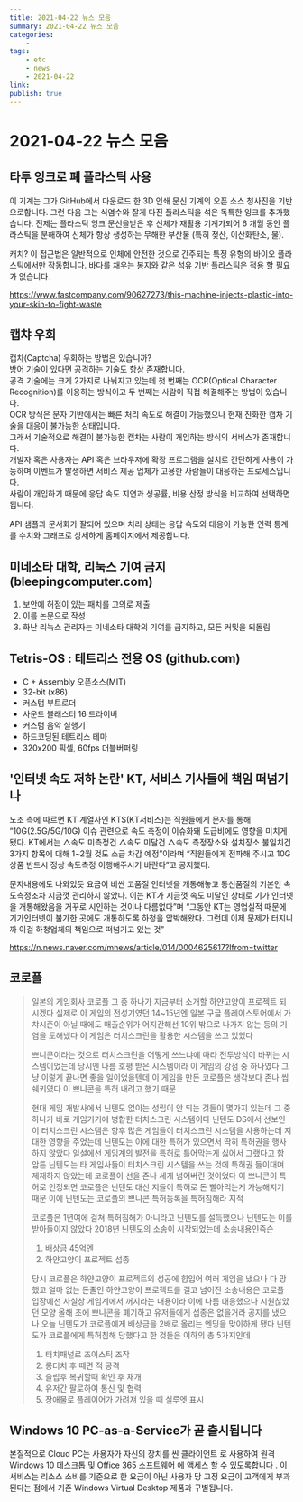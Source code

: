 ```yaml
---
title: 2021-04-22 뉴스 모음
summary: 2021-04-22 뉴스 모음
categories:
    - 
tags:
    - etc
    - news
    - 2021-04-22
link: 
publish: true
---
```


# 2021-04-22 뉴스 모음

## 타투 잉크로 폐 플라스틱 사용

이 기계는 그가 GitHub에서 다운로드 한 3D 인쇄 문신 기계의 오픈 소스 청사진을 기반으로합니다. 그런 다음 그는 식염수와 잘게 다진 플라스틱을 섞은 독특한 잉크를 추가했습니다. 전제는 플라스틱 잉크 문신을받은 후 신체가 재활용 기계가되어 6 개월 동안 플라스틱을 분해하여 신체가 항상 생성하는 무해한 부산물 (특히 젖산, 이산화탄소, 물).

캐치? 이 접근법은 일반적으로 인체에 안전한 것으로 간주되는 특정 유형의 바이오 플라스틱에서만 작동합니다. 바다를 채우는 봉지와 같은 석유 기반 플라스틱은 적용 할 필요가 없습니다.

<https://www.fastcompany.com/90627273/this-machine-injects-plastic-into-your-skin-to-fight-waste>

## 캡챠 우회

캡차(Captcha) 우회하는 방법은 있습니까?  
방어 기술이 있다면 공격하는 기술도 항상 존재합니다.  
공격 기술에는 크게 2가지로 나눠지고 있는데 첫 번째는 OCR(Optical Character Recognition)를 이용하는 방식이고 두 번째는 사람이 직접 해결해주는 방법이 있습니다.  
OCR 방식은 문자 기반에서는 빠른 처리 속도로 해결이 가능했으나 현재 진화한 캡차 기술을 대응이 불가능한 상태입니다.  
그래서 기술적으로 해결이 불가능한 캡차는 사람이 개입하는 방식의 서비스가 존재합니다.  
개발자 혹은 사용자는 API 혹은 브라우저에 확장 프로그램을 설치로 간단하게 사용이 가능하며 이벤트가 발생하면 서비스 제공 업체가 고용한 사람들이 대응하는 프로세스입니다.  
사람이 개입하기 때문에 응답 속도 지연과 성공률, 비용 산정 방식을 비교하여 선택하면 됩니다.

API 샘플과 문서화가 잘되어 있으며 처리 상태는 응답 속도와 대응이 가능한 인력 통계를 수치와 그래프로 상세하게 홈페이지에서 제공합니다.

## 미네소타 대학, 리눅스 기여 금지 (bleepingcomputer.com)

1. 보안에 허점이 있는 패치를 고의로 제출
2. 이를 논문으로 작성
3. 화난 리눅스 관리자는 미네소타 대학의 기여를 금지하고, 모든 커밋을 되돌림

## Tetris-OS : 테트리스 전용 OS (github.com)

- C + Assembly 오픈소스(MIT)
- 32-bit (x86)
- 커스텀 부트로더 
- 사운드 블래스터 16 드라이버 
- 커스텀 음악 실행기 
- 하드코딩된 테트리스 테마 
- 320x200 픽셀, 60fps 더블버퍼링

## '인터넷 속도 저하 논란' KT, 서비스 기사들에 책임 떠넘기나

노조 측에 따르면 KT 계열사인 KTS(KT서비스)는 직원들에게 문자를 통해 “10G(2.5G/5G/10G) 이슈 관련으로 속도 측정이 이슈화돼 도급비에도 영향을 미치게 됐다. KT에서는 △속도 미측정건 △속도 미달건 △속도 측정장소와 설치장소 불일치건 3가지 항목에 대해 1~2월 것도 소급 차감 예정”이라며 “직원들에게 전파해 주시고 10G 상품 반드시 정상 속도측정 이행해주시기 바란다”고 공지했다.

문자내용에도 나와있듯 요금이 비싼 고품질 인터넷을 개통해놓고 통신품질의 기본인 속도측정조차 지금껏 관리하지 않았다. 이는 KT가 지금껏 속도 미달인 상태로 기가 인터넷을 개통해왔음을 거꾸로 시인하는 것이나 다름없다”며 “그동안 KT는 영업실적 때문에 기가인터넷이 불가한 곳에도 개통하도록 하청을 압박해왔다. 그런데 이제 문제가 터지니까 이걸 하청업체의 책임으로 떠넘기고 있는 것”

<https://n.news.naver.com/mnews/article/014/0004625617?lfrom=twitter>

## 코로플

> 일본의 게임회사 코로플
> 그 중 하나가 지금부터 소개할 하얀고양이 프로젝트 되시겠다
> 실제로 이 게임의 전성기였던 14~15년엔 일본 구글 플레이스토어에서
> 가챠시즌이 아닐 때에도 매출순위가 어지간해선 10위 밖으로 나가지 않는 등의 기염을 토해냈다
> 이 게임은 터치스크린을 활용한 시스템을 쓰고 있었다
>
> 쁘니콘이라는 것으로 터치스크린을 어떻게 쓰느냐에 따라 전투방식이 바뀌는 시스템이었는데
> 당시엔 나름 호평 받은 시스템이라 이 게임의 강점 중 하나였다
> 그냥 이렇게 끝나면 좋을 일이었을텐데
> 이 게임을 만든 코로플은 생각보다 존나 씹쉐키였다
> 이 쁘니콘을 특허 내려고 했기 때문
>
> 현대 게임 개발사에서 닌텐도 없이는 성립이 안 되는 것들이 몇가지 있는데
> 그 중 하나가 바로 게임기기에 병합한 터치스크린 시스템이다
> 닌텐도 DS에서 선보인 이 터치스크린 시스템은
> 향후 많은 게임들이 터치스크린 시스템을 사용하는데 지대한 영향을 주었는데
> 닌텐도는 이에 대한 특허가 있으면서 딱히 특허권을 행사하지 않았다
> 일설에선 게임계의 발전을 특허로 틀어막는게 싫어서 그랬다고 함
> 암튼 닌텐도는 타 게임사들이 터치스크린 시스템을 쓰는 것에 특허권 들이대며 제재하지 않았는데
> 코로플이 선을 존나 세게 넘어버린 것이었다
> 이 쁘니콘이 특허로 인정되면 코로플은 닌텐도 대신 지들이 특허로 돈 빨아먹는게 가능해지기 때문
> 이에 닌텐도는 코로플의 쁘니콘 특허등록을 특허침해라 지적
>
> 코로플은 1년여에 걸쳐 특허침해가 아니라고 닌텐도를 설득했으나 닌텐도는 이를 받아들이지 않았다
> 2018년 닌텐도의 소송이 시작되었는데 소송내용인즉슨
>
> 1. 배상금 45억엔
> 2. 하얀고양이 프로젝트 섭종
>
> 당시 코로플은 하얀고양이 프로젝트의 성공에 힘입어 여러 게임을 냈으나 다 망했고
> 얼마 없는 돈줄인 하얀고양이 프로젝트를 걸고 넘어진 소송내용은
> 코로플 입장에선 사실상 게임계에서 꺼지라는 내용이라 이에 나름 대응했으나 시원찮았던 모양
> 올해 초에 쁘니콘을 폐기하고 유저들에게 섭종은 없을거라 공지를 냈으나
> 오늘 닌텐도가 코로플에게 배상금을 2배로 올리는 엔딩을 맞이하게 됐다
> 닌텐도가 코로플에게 특허침해 당했다고 한 것들은 이하의 총 5가지인데
>
> 1. 터치패널로 조이스틱 조작
> 2. 롱터치 후 떼면 적 공격
> 3. 슬립후 복귀할때 확인 후 재개
> 4. 유저간 팔로하여 통신 및 협력
> 5. 장애물로 플레이어가 가려져 있을 때 실루엣 표시

## Windows 10 PC-as-a-Service가 곧 출시됩니다

본질적으로 Cloud PC는 사용자가 자신의 장치를 씬 클라이언트 로 사용하여 원격 Windows 10 데스크톱 및 Office 365 소프트웨어 에 액세스 할 수 있도록합니다 . 이 서비스는 리소스 소비를 기준으로 한 요금이 아닌 사용자 당 고정 요금이 고객에게 부과된다는 점에서 기존 Windows Virtual Desktop 제품과 구별됩니다.
